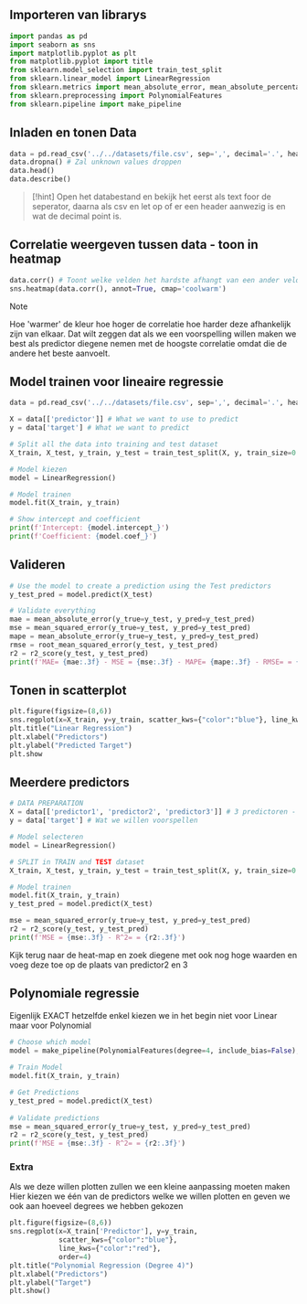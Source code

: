 ## Importeren van librarys
```python
import pandas as pd  
import seaborn as sns  
import matplotlib.pyplot as plt  
from matplotlib.pyplot import title  
from sklearn.model_selection import train_test_split  
from sklearn.linear_model import LinearRegression  
from sklearn.metrics import mean_absolute_error, mean_absolute_percentage_error, mean_squared_error, root_mean_squared_error, r2_score  
from sklearn.preprocessing import PolynomialFeatures  
from sklearn.pipeline import make_pipeline
```

## Inladen en tonen Data
```python
data = pd.read_csv('../../datasets/file.csv', sep=',', decimal='.', header=None) # HAAL header=none weg indien er wel een is
data.dropna() # Zal unknown values droppen
data.head()
data.describe()
```
>[!hint]
>Open het databestand en bekijk het eerst als text foor de seperator, daarna als csv en let op of er een header aanwezig is en wat de decimal point is.

## Correlatie weergeven tussen data - toon in heatmap
```python
data.corr() # Toont welke velden het hardste afhangt van een ander veld
sns.heatmap(data.corr(), annot=True, cmap='coolwarm')
```
>[!note]
>Hoe 'warmer' de kleur hoe hoger de correlatie hoe harder deze afhankelijk zijn van elkaar. Dat wilt zeggen dat als we een voorspelling willen maken we best als predictor diegene nemen met de hoogste correlatie omdat die de andere het beste aanvoelt.

## Model trainen voor lineaire regressie
```python
data = pd.read_csv('../../datasets/file.csv', sep=',', decimal='.', header=None)

X = data[['predictor']] # What we want to use to predict
y = data['target'] # What we want to predict

# Split all the data into training and test dataset
X_train, X_test, y_train, y_test = train_test_split(X, y, train_size=0.8, random_state=0, shuffle=True)

# Model kiezen
model = LinearRegression()

# Model trainen
model.fit(X_train, y_train)

# Show intercept and coefficient
print(f'Intercept: {model.intercept_}') 
print(f'Coefficient: {model.coef_}')
```

## Valideren
```python
# Use the model to create a prediction using the Test predictors
y_test_pred = model.predict(X_test)

# Validate everything
mae = mean_absolute_error(y_true=y_test, y_pred=y_test_pred)
mse = mean_squared_error(y_true=y_test, y_pred=y_test_pred)
mape = mean_absolute_error(y_true=y_test, y_pred=y_test_pred)
rmse = root_mean_squared_error(y_test, y_test_pred)
r2 = r2_score(y_test, y_test_pred) 
print(f'MAE= {mae:.3f} - MSE = {mse:.3f} - MAPE= {mape:.3f} - RMSE= = {rmse:.3f} - R^2= = {r2:.3f}')
```

## Tonen in scatterplot
```python
plt.figure(figsize=(8,6))
sns.regplot(x=X_train, y=y_train, scatter_kws={"color":"blue"}, line_kws={"color":"red"})
plt.title("Linear Regression")
plt.xlabel("Predictors")
plt.ylabel("Predicted Target")
plt.show
```

## Meerdere predictors
```python
# DATA PREPARATION
X = data[['predictor1', 'predictor2', 'predictor3']] # 3 predictoren - 3 coefficienten
y = data['target'] # Wat we willen voorspellen

# Model selecteren
model = LinearRegression()

# SPLIT in TRAIN and TEST dataset
X_train, X_test, y_train, y_test = train_test_split(X, y, train_size=0.8, random_state=0, shuffle=True)

# Model trainen
model.fit(X_train, y_train)
y_test_pred = model.predict(X_test)

mse = mean_squared_error(y_true=y_test, y_pred=y_test_pred)  
r2 = r2_score(y_test, y_test_pred)  
print(f'MSE = {mse:.3f} - R^2= = {r2:.3f}')
```
Kijk terug naar de heat-map en zoek diegene met ook nog hoge waarden en voeg deze toe op de plaats van predictor2 en 3

## Polynomiale regressie
Eigenlijk EXACT hetzelfde enkel kiezen we in het begin niet voor Linear maar voor Polynomial
```python
# Choose which model  
model = make_pipeline(PolynomialFeatures(degree=4, include_bias=False), LinearRegression())  
  
# Train Model  
model.fit(X_train, y_train)  

# Get Predictions
y_test_pred = model.predict(X_test)  
  
# Validate predictions  
mse = mean_squared_error(y_true=y_test, y_pred=y_test_pred)  
r2 = r2_score(y_test, y_test_pred)  
print(f'MSE = {mse:.3f} - R^2= = {r2:.3f}')
```

### Extra
Als we deze willen plotten zullen we een kleine aanpassing moeten maken
Hier kiezen we één van de predictors welke we willen plotten en geven we ook aan hoeveel degrees we hebben gekozen
```python
plt.figure(figsize=(8,6))  
sns.regplot(x=X_train['Predictor'], y=y_train,  
            scatter_kws={"color":"blue"},  
            line_kws={"color":"red"},  
            order=4)  
plt.title("Polynomial Regression (Degree 4)")  
plt.xlabel("Predictors")  
plt.ylabel("Target")  
plt.show()
```